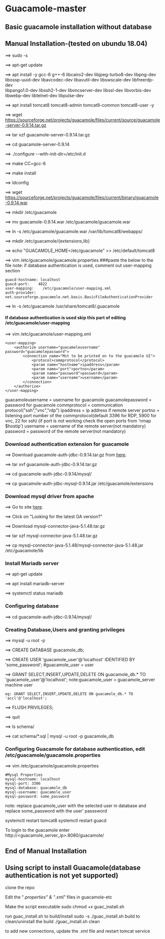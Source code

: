 # Guacamole-master

## Basic guacamole installation without database


## Manual Installation-(tested on ubundu 18.04)

==> sudo -s

==> apt-get update

==> apt install -y  gcc-6 g++-6 libcairo2-dev libjpeg-turbo8-dev libpng-dev \
	libossp-uuid-dev libavcodec-dev libavutil-dev libswscale-dev libfreerdp-dev \
	libpango1.0-dev libssh2-1-dev libvncserver-dev libssl-dev libvorbis-dev libwebp-dev libtelnet-dev libpulse-dev

==> apt install tomcat8 tomcat8-admin tomcat8-common tomcat8-user -y

==> wget https://sourceforge.net/projects/guacamole/files/current/source/guacamole-server-0.9.14.tar.gz

==> tar xzf guacamole-server-0.9.14.tar.gz 

==> cd guacamole-server-0.9.14

==> ./configure --with-init-dir=/etc/init.d

==> make CC=gcc-6

==> make install

==> ldconfig

==> wget https://sourceforge.net/projects/guacamole/files/current/binary/guacamole-0.9.14.war

==> mkdir /etc/guacamole

==> mv guacamole-0.9.14.war /etc/guacamole/guacamole.war

==> ln -s /etc/guacamole/guacamole.war /var/lib/tomcat8/webapps/

==> mkdir /etc/guacamole/{extensions,lib}

==> echo "GUACAMOLE_HOME=/etc/guacamole" >> /etc/default/tomcat8

==> vim /etc/guacamole/guacamole.properties ###paste the below to the file
	note: if database authentication is used, comment out user-mapping section

	guacd-hostname: localhost
	guacd-port:    4822
	user-mapping:    /etc/guacamole/user-mapping.xml
	auth-provider:    net.sourceforge.guacamole.net.basic.BasicFileAuthenticationProvider


==> ln -s /etc/guacamole /usr/share/tomcat8/.guacamole


#### If database authentication is used skip this part of editing /etc/guacamole/user-mapping

==> vim /etc/guacamole/user-mapping.xml

	<user-mapping>
		<authorize username="guacamoleusername" password="guacamolepassword">
			<connection name="Mst to be printed on to the guacamole UI">
				<protocol>commprotocol</protocol>
				<param name="hostname">ipaddress</param>
				<param name="port">portno</param>
				<param name="password">password</param>
				<param name="username">username</param>
			</connection>	
		</authorize>
	</user-mapping>
			
			
guacamoleusername	=	username for guacamole
guacamolepassword	=	password for guacamole
commprotocol		=	communication protocol("ssh","vnc","rdp")
ipaddress		=	ip address if remote server
portno			=	listening port number of the commprotocol(default 3396 for RDP, 5900 for vnc, 22 for ssh)
				(if port is not working check the open ports from 'nmap $hostip')
username		=	username of the remote server(not mandatory)
password		=	password of the remote server(not mandatory)



### Download authentication extension for guacamole
==> Download guacamole-auth-jdbc-0.9.14.tar.gz from [here](http://guacamole.apache.org/releases/0.9.14/).

==> tar xvf guacamole-auth-jdbc-0.9.14.tar.gz

==> cd guacamole-auth-jdbc-0.9.14/mysql/

==> cp guacamole-auth-jdbc-mysql-0.9.14.jar /etc/guacamole/extensions


### Download mysql driver from apache
==> Go to site [here](https://dev.mysql.com/downloads/connector/j/).

==> Click on "Looking for the latest GA version?"

==> Download mysql-connector-java-5.1.48.tar.gz

==> tar xzf mysql-connector-java-5.1.48.tar.gz

==> cp mysql-connector-java-5.1.48/mysql-connector-java-5.1.48.jar /etc/guacamole/lib


### Install Mariadb server

==> apt-get update

==> apt install mariadb-server

==> systemctl status mariadb

### Configuring database
==> cd guacamole-auth-jdbc-0.9.14/mysql/

### Creating Database,Users and granting privileges
==> mysql -u root -p

==> CREATE DATABASE guacamole_db;

==> CREATE USER 'guacamole_user'@'localhost' IDENTIFIED BY 'some_password';
#guacamole_user = user 

==> GRANT SELECT,INSERT,UPDATE,DELETE ON guacamole_db.* TO 'guacamole_user'@'localhost';
	note:guacamole_user = guacamole_server machine user
	
	eg: GRANT SELECT,INSERT,UPDATE,DELETE ON guacamole_db.* TO 'accl'@'localhost';

==> FLUSH PRIVILEGES;

==> quit

==> ls schema/

==> cat schema/*.sql | mysql -u root -p guacamole_db


### Configuring Guacamole for database authentication, edit /etc/guacamole/guacamole.properties
==> vim /etc/guacamole/guacamole.properties
	
	#Mysql Properties
	mysql-hostname: localhost
	mysql-port: 3306
	mysql-database: guacamole_db
	mysql-username: guacamole_user
	mysql-password: some_password
	
note: replace guacamole_user with the selected user in database and replace some_password with the user' passsword


systemctl restart tomcat8
systemctl restart guacd


To login to the guacamole enter http://<guacamole_server_ip>:8080/guacamole/

## End of Manual Installation


## Using script to install Guacamole(database authentication is not yet supported)

clone the repo

Edit the "*.properties" & "*.xml" files in guacamole-etc

Make the script executable
	sudo chmod +x guac_install.sh

run guac_install.sh
	to build/install
		sudo -s
		./guac_install.sh build
	to clean/uninstall the build
		./guac_install.sh clean
	
to add new connections, update the .xml file and restart tomcat service

